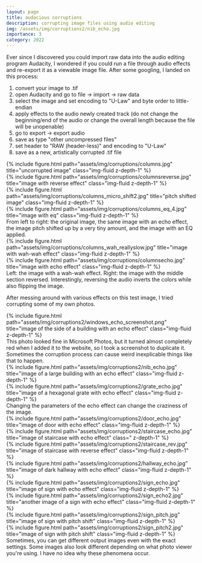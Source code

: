 ```yaml
---
layout: page
title: audacious corruptions
description: corrupting image files using audio editing
img: /assets/img/corruptions2/nib_echo.jpg
importance: 3
category: 2022
---
```


Ever since I discovered you could import raw data into the audio editing program Audacity, I wondered if you could run a file through audio effects and re-export it as a viewable image file. After some googling, I landed on this process:

1. convert your image to .tif
2. open Audacity and go to file -> import -> raw data
3. select the image and set encoding to "U-Law" and byte order to little-endian
4. apply effects to the audio newly created track 
   (do not change the beginning/end of the audio or change the overall length because the file will be unopenable)
5. go to export -> export audio
6. save as type "other uncompressed files"
7. set header to "RAW (header-less)" and encoding to "U-Law"
6. save as a new, artistically corrupted .tif file
    

<div class="row">
    <div class="col-sm mt-3 mt-md-0">
        {% include figure.html path="assets/img/corruptions/columns.jpg" title="uncorrupted image" class="img-fluid z-depth-1" %}
    </div>
    <div class="col-sm mt-3 mt-md-0">
        {% include figure.html path="assets/img/corruptions/columnsreverse.jpg" title="image with reverse effect" class="img-fluid z-depth-1" %}
    </div>
    <div class="col-sm mt-3 mt-md-0">
        {% include figure.html path="assets/img/corruptions/columns_micro_shift2.jpg" title="pitch shifted image" class="img-fluid z-depth-1" %}
    </div>
    <div class="col-sm mt-3 mt-md-0">
        {% include figure.html path="assets/img/corruptions/columns_eq_4.jpg" title="image with eq" class="img-fluid z-depth-1" %}
    </div>
</div>
<div class="caption">
    From left to right: the original image, the same image with an echo effect, the image pitch shifted up by a very tiny amount, and the image with an EQ applied.
</div>

<div class="row">
    <div class="col-sm mt-3 mt-md-0">
        {% include figure.html path="assets/img/corruptions/columns_wah_reallyslow.jpg" title="image with wah-wah effect" class="img-fluid  z-depth-1" %}
    </div>
    <div class="col-sm mt-3 mt-md-0">
        {% include figure.html path="assets/img/corruptions/columnsecho.jpg" title="image with echo effect" class="img-fluid  z-depth-1" %}
    </div>
</div>
<div class="caption">
    Left: the image with a wah-wah effect. Right: the image with the middle section reversed. Interestingly, reversing the audio inverts the colors while also flipping the image.
</div>


After messing around with various effects on this test image, I tried corrupting some of my own photos.

<div class="row justify-content-sm-center">
    <div class="col-sm-3 mt-3 mt-md-0">
        {% include figure.html path="assets/img/corruptions2/windows_echo_screenshot.png" title="image of the side of a building with an echo effect" class="img-fluid  z-depth-1" %}
    </div>
</div>
<div class="caption">
    This photo looked fine in Microsoft Photos, but it turned almost completely red when I added it to the website, so I took a screenshot to duplicate it. Sometimes the corruption process can cause weird inexplicable things like that to happen.
</div>

<div class="row justify-content-sm-center">
    <div class="col-sm-8 mt-3 mt-md-0">
        {% include figure.html path="assets/img/corruptions2/nib_echo.jpg" title="image of a large building with an echo effect" class="img-fluid  z-depth-1" %}
    </div>
    <div class="col-sm-4 mt-3 mt-md-0">
        {% include figure.html path="assets/img/corruptions2/grate_echo.jpg" title="image of a hexagonal grate with echo effect" class="img-fluid  z-depth-1" %}
    </div>
</div>
<div class="caption">
    Changing the parameters of the echo effect can change the craziness of the image.
</div>

<div class="row">
    <div class="col-sm mt-3 mt-md-0">
        {% include figure.html path="assets/img/corruptions2/door_echo.jpg" title="image of door with echo effect" class="img-fluid  z-depth-1" %}
    </div>
    <div class="col-sm mt-3 mt-md-0">
        {% include figure.html path="assets/img/corruptions2/staircase_echo.jpg" title="image of staircase with echo effect" class="  z-depth-1" %}
    </div>
</div>

<div class="row">
    <div class="col-sm mt-3 mt-md-0">
        {% include figure.html path="assets/img/corruptions2/staircase_rev.jpg" title="image of staircase with reverse effect" class="img-fluid  z-depth-1" %}
    </div>
    <div class="col-sm mt-3 mt-md-0">
        {% include figure.html path="assets/img/corruptions2/hallway_echo.jpg" title="image of dark hallway with echo effect" class="img-fluid  z-depth-1" %}
    </div>
</div>

<div class="row">
    <div class="col-sm mt-3 mt-md-0">
        {% include figure.html path="assets/img/corruptions2/sign_echo.jpg" title="image of sign with echo effect" class="img-fluid  z-depth-1" %}
    </div>
    <div class="col-sm mt-3 mt-md-0">
        {% include figure.html path="assets/img/corruptions2/sign_echo2.jpg" title="another image of a sign with echo effect" class="img-fluid  z-depth-1" %}
    </div>
    <div class="col-sm mt-3 mt-md-0">
        {% include figure.html path="assets/img/corruptions2/sign_pitch.jpg" title="image of sign with pitch shift" class="img-fluid  z-depth-1" %}
    </div>
    <div class="col-sm mt-3 mt-md-0">
        {% include figure.html path="assets/img/corruptions2/sign_pitch2.jpg" title="image of sign with pitch shift" class="img-fluid  z-depth-1" %}
    </div>
</div>
<div class="caption">
    Sometimes, you can get different output images even with the exact settings. Some images also look different depending on what photo viewer you're using. I have no idea why these phenomena occur.
</div>